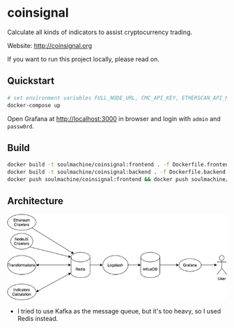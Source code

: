 # coinsignal

Calculate all kinds of indicators to assist cryptocurrency trading.

Website: <http://coinsignal.org>

If you want to run this project locally, please read on.

## Quickstart

```bash
# set environment variables FULL_NODE_URL, CMC_API_KEY, ETHERSCAN_API_KEY in your terminal
docker-compose up
```

Open Grafana at <http://localhost:3000> in browser and login with `admin` and `passw0rd`.

## Build

```bash
docker build -t soulmachine/coinsignal:frontend . -f Dockerfile.frontend
docker build -t soulmachine/coinsignal:backend . -f Dockerfile.backend
docker push soulmachine/coinsignal:frontend && docker push soulmachine/coinsignal:backend
```

## Architecture

![Architecture](./architecture.png)

- I tried to use Kafka as the message queue, but it's too heavy, so I used Redis instead.
